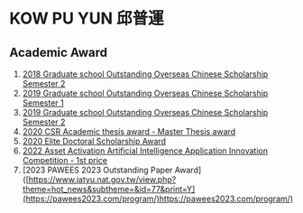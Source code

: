 <h1>KOW PU YUN 邱普運 </h1>


<h2>Academic Award </h2>

1. [2018 Graduate school Outstanding Overseas Chinese Scholarship Semester 2](https://github.com/puyun321/puyun321.github.io/files/9967282/107-2.pdf)
2. [2019 Graduate school Outstanding Overseas Chinese Scholarship Semester 1](https://github.com/puyun321/puyun321.github.io/files/9967297/1.pdf)
3. [2019 Graduate school Outstanding Overseas Chinese Scholarship Semester 2](https://github.com/puyun321/puyun321.github.io/files/9967298/2.pdf)
4. [2020 CSR Academic thesis award - Master Thesis award](https://taise.org.tw/news-view.php?ID=1877)
5. [2020 Elite Doctoral Scholarship Award](https://www.aca.ntu.edu.tw/WebUPD/aca/GAADService/109%E5%84%AA%E5%8D%9A%E7%8D%8E%E5%8B%B5%E5%90%8D%E5%86%8Av1110302.pdf)
6. [2022 Asset Activation Artificial Intelligence Application Innovation Competition - 1st price](https://www.iatyu.nat.gov.tw/view.php?theme=hot_news&subtheme=&id=77&print=Y)
7. [2023 PAWEES 2023 Outstanding Paper Award] ([https://www.iatyu.nat.gov.tw/view.php?theme=hot_news&subtheme=&id=77&print=Y](https://pawees2023.com/program/)https://pawees2023.com/program/)

